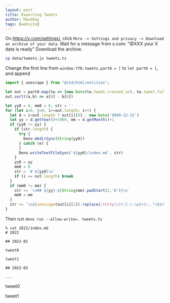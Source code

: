 ```yaml
---
layout: post
title: Exporting Tweets
author: MaskRay
tags: [website]
---
```


On <https://x.com/settings/>, click `More -> Settings and privacy -> Download an archive of your data`.
Wait for a message from x.com: "@XXX your X data is ready"
Download the archive.

```sh
cp data/tweets.js tweets.ts
```

Change the first line from `window.YTD.tweets.part0 = [` to `let part0 = [`,
and append

```typescript
import { unescape } from "@std/html/entities";

let out = part0.map(tw => [new Date(tw.tweet.created_at), tw.tweet.full_text])
out.sort((a,b) => a[0] - b[0])

let yy0 = 0, mm0 = 0, str = ''
for (let i=0, j=0; i<=out.length; i++) {
  let d = i<out.length ? out[i][0] : new Date('9999-12-31')
  let yy = d.getYear()+1900, mm = d.getMonth()+1
  if (yy0 != yy) {
    if (str.length) {
      try {
        Deno.mkdirSync(String(yy0))
      } catch (e) {
      }
      Deno.writeTextFileSync(`${yy0}/index.md`, str)
    }
    yy0 = yy
    mm0 = 0
    str = `# ${yy0}\n`
    if (i == out.length) break
  }
  if (mm0 != mm) {
    str += `\n## ${yy}-${String(mm).padStart(2,'0')}\n`
    mm0 = mm
  }
  str += `\n${unescape(out[i][1]).replace(/(http(s)?:[-/.\w]+)/, "<$1>")}\n`
}
```

Then run `deno run --allow-write=. tweets.ts`

```
% cat 2022/index.md
# 2022

## 2022-01

tweet0

tweet1

## 2022-02

...
```

tweet0

tweet1
